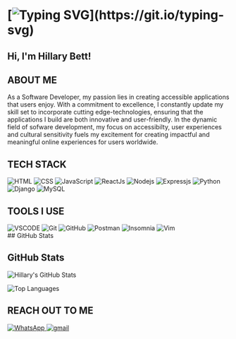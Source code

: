 # [![Typing SVG](https://readme-typing-svg.demolab.com?font=Fira+Code&pause=1000&color=20FF61&width=435&lines=✅+Welcome+to+my+GitHub+profile!)](https://git.io/typing-svg)
## Hi, I'm Hillary Bett!
<h2>ABOUT ME</h3>
<p>
As a Software Developer, my passion lies in creating accessible applications that users enjoy. With a commitment to excellence, I constantly update my skill set to incorporate cutting edge-technologies, ensuring that the applications I build are both innovative and user-friendly. In the dynamic field of sofware development, my focus on accessibilty, user experiences and cultural sensitivity fuels my excitement for creating impactful and meaningful online experiences for users worldwide.
</p>

<div>
  <h2>TECH STACK</h2>
<img alt="HTML" src="https://img.shields.io/badge/HTML5-%23E34F26.svg?style=for-the-badge&logo=html5&logoColor=white" />
<img alt="CSS" src="https://img.shields.io/badge/CSS3-%231572B6.svg?style=for-the-badge&logo=css3&logoColor=white" />

<img alt="JavaScript" src="https://img.shields.io/badge/JavaScript-%23F7DF1E.svg?style=for-the-badge&logo=javascript&logoColor=black" />
<img alt="ReactJs" src="https://img.shields.io/badge/React-%2320232A.svg?style=for-the-badge&logo=react&logoColor=%2361DAFB" />
<img alt="Nodejs" src="https://img.shields.io/badge/Node.js-%23339933.svg?style=for-the-badge&logo=node.js&logoColor=white" />
<img alt="Expressjs" src="https://img.shields.io/badge/Express.js-%23404d59.svg?style=for-the-badge&logo=express&logoColor=white" />

<img alt="Python" src="https://img.shields.io/badge/Python-%233B9ED8.svg?style=for-the-badge&logo=python&logoColor=white" />
<img alt="Django" src="https://img.shields.io/badge/Django-%23092E20.svg?style=for-the-badge&logo=django&logoColor=white" />
<img alt="MySQL" src="https://img.shields.io/badge/MySQL-%234479A1.svg?style=for-the-badge&logo=mysql&logoColor=white" />


</div>

<div>
  <h2>TOOLS I USE</h2>
  <img alt="VSCODE" src="https://img.shields.io/badge/Visual%20Studio%20Code-%230E63F8.svg?style=for-the-badge&logo=visualstudiocode&logoColor=white" />
<img alt="Git" src="https://img.shields.io/badge/Git-%23F05032.svg?style=for-the-badge&logo=git&logoColor=white" />
<img alt="GitHub" src="https://img.shields.io/badge/GitHub-%23121011.svg?style=for-the-badge&logo=github&logoColor=white" />
<img alt="Postman" src="https://img.shields.io/badge/Postman-%23FF6C37.svg?style=for-the-badge&logo=postman&logoColor=white" />
<img alt="Insomnia" src="https://img.shields.io/badge/Insomnia-%230E0E0E.svg?style=for-the-badge&logo=insomnia&logoColor=white" />
<img alt="Vim" src="https://img.shields.io/badge/Vim-%2357A143.svg?style=for-the-badge&logo=vim&logoColor=white" />

</div>
## GitHub Stats

## GitHub Stats

![Hillary's GitHub Stats](https://github-readme-stats.vercel.app/api?username=LlaryBett&show_icons=true&theme=radical)

![Top Languages](https://github-readme-stats.vercel.app/api/top-langs/?username=LlaryBett&layout=compact&theme=radical)
<div>
  <h2>REACH OUT TO ME</h2>
 <div>
  
  <a href="https://wa.me/254716360768" target="_blank">
    <img alt="WhatsApp" src="https://img.shields.io/badge/WhatsApp-%2342B72A.svg?style=for-the-badge&logo=whatsapp&logoColor=white" />
  </a>
  <a href="mailto:http://bettllary672@gmail.com" target="_blank">
    <img alt="gmail" src="https://img.shields.io/badge/gmail-%23EA4335.svg?style=for-the-badge&logo=gmail&logoColor=white" />
  </a>
 
</div>

  </a>
</div>
